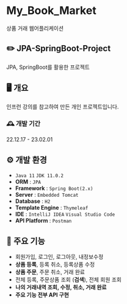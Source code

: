 # My_Book_Market
상품 거래 웹어플리케이션

## ✏️ JPA-SpringBoot-Project
JPA, SpringBoot를 활용한 프로젝트

## 🖥️ 개요
인프런 강의를 참고하여 만든 개인 프로젝트입니다.

### 🕰️ 개발 기간
22.12.17 - 23.02.01

## ⚙️ 개발 환경
- `Java 11` `JDK 11.0.2`
- **ORM** : `JPA`
- **Framework** : `Spring Boot(2.x)`
- **Server** : `Embedded Tomcat`
- **Database** : `H2`
- **Template Engine** : `Thymeleaf` 
- **IDE** : `IntelliJ IDEA` `Visual Studio Code` 
- **API Platform** : `Postman`

## 📌 주요 기능
- 회원가입, 로그인, 로그아웃, 내정보수정
- **상품 등록**, 등록 취소, 등록상품 수정
- **상품 주문**, 주문 취소, 거래 완료
- 전체 등록, 주문상품 조회 (**검색**), 전체 회원 조회
- **나의 거래내역 조회, 수정, 취소, 거래 완료**
- **주요 기능 전부 API 구현**
